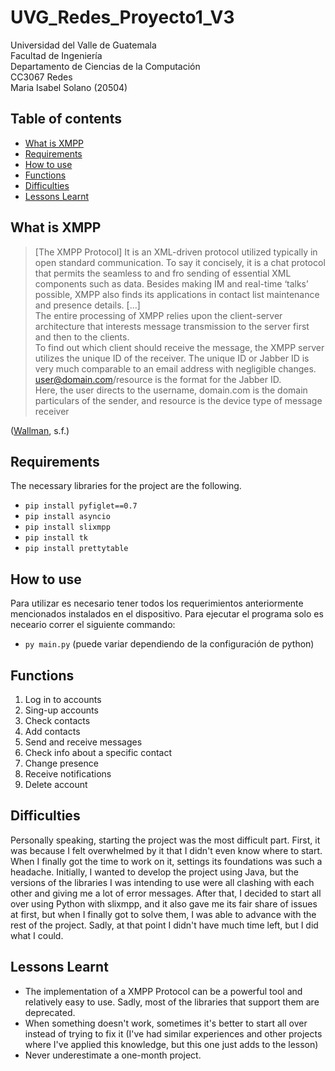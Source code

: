 # UVG_Redes_Proyecto1_V3
Universidad del Valle de Guatemala <br>
Facultad de Ingeniería <br>
Departamento de Ciencias de la Computación <br>
CC3067 Redes <br>
Maria Isabel Solano (20504) 

## Table of contents
- [What is XMPP](#What-is-XMPP)
- [Requirements](#Requirements)
- [How to use](#How-to-use)
- [Functions](#Functions)
- [Difficulties](#Difficulties)
- [Lessons Learnt](#Lessons-Learnt)

## What is XMPP
> [The XMPP Protocol] It is an XML-driven protocol utilized typically in open standard communication. To say it concisely, it is a chat protocol that permits the seamless to and fro sending of essential XML components such as data. Besides making IM and real-time ‘talks’ possible, XMPP also finds its applications in contact list maintenance and presence details. [...] <br>The entire processing of XMPP relies upon the client-server architecture that interests message transmission to the server first and then to the clients.<br> To find out which client should receive the message, the XMPP server utilizes the unique ID of the receiver. The unique ID or Jabber ID is very much comparable to an email address with negligible changes. <br> user@domain.com/resource is the format for the Jabber ID. <br> Here, the user directs to the username, domain.com is the domain particulars of the sender, and resource is the device type of message receiver

([Wallman](https://www.wallarm.com/what/extensible-messaging-presence-protocol), s.f.)

## Requirements
The necessary libraries for the project are the following. 
- `pip install pyfiglet==0.7`
- `pip install asyncio`
- `pip install slixmpp`
- `pip install tk`
- `pip install prettytable`

## How to use
Para utilizar es necesario tener todos los requerimientos anteriormente mencionados instalados en el dispositivo. Para ejecutar el programa solo es neceario correr el siguiente commando:
- `py main.py` (puede variar dependiendo de la configuración de python)

## Functions
1. Log in to accounts
2. Sing-up accounts
3. Check contacts
4. Add contacts
5. Send and receive messages
6. Check info about a specific contact
7. Change presence
8. Receive notifications
9. Delete account

## Difficulties
Personally speaking, starting the project was the most difficult part. First, it was because I felt overwhelmed by it that I didn't even know where to start. When I finally got the time to work on it, settings its foundations was such a headache. Initially, I wanted to develop the project using Java, but the versions of the libraries I was intending to use were all clashing with each other and giving me a lot of error messages. After that, I decided to start all over using Python with slixmpp, and it also gave me its fair share of issues at first, but when I finally got to solve them, I was able to advance with the rest of the project. Sadly, at that point I didn't have much time left, but I did what I could. 

## Lessons Learnt
- The implementation of a XMPP Protocol can be a powerful tool and relatively easy to use. Sadly, most of the libraries that support them are deprecated. 
- When something doesn't work, sometimes it's better to start all over instead of trying to fix it (I've had similar experiences and other projects where I've applied this knowledge, but this one just adds to the lesson)
- Never underestimate a one-month project. 
